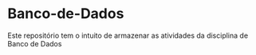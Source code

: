# Banco-de-Dados
Este repositório tem o intuito de armazenar as atividades da disciplina de Banco de Dados
